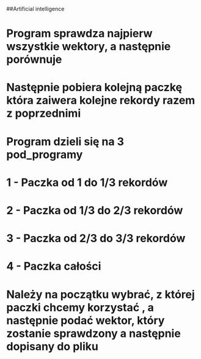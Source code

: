 ##Artificial intelligence

# Program sprawdza najpierw wszystkie wektory, a następnie porównuje
# Następnie pobiera kolejną paczkę która zaiwera kolejne rekordy razem z poprzednimi
# Program dzieli się na 3 pod_programy
# 1 - Paczka od 1 do 1/3 rekordów
# 2 - Paczka od 1/3 do 2/3 rekordów
# 3 - Paczka od 2/3 do 3/3 rekordów
# 4 - Paczka całości
# Należy na początku wybrać, z której paczki chcemy korzystać , a następnie podać wektor, który zostanie sprawdzony a następnie dopisany do pliku
